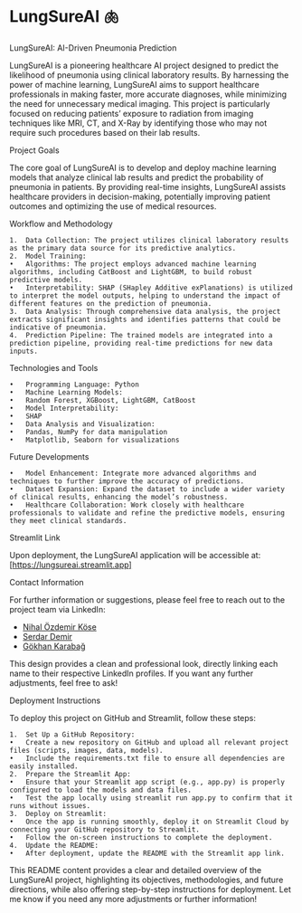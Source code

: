 # LungSureAI 🫁
LungSureAI: AI-Driven Pneumonia Prediction

LungSureAI is a pioneering healthcare AI project designed to predict the likelihood of pneumonia using clinical laboratory results. By harnessing the power of machine learning, LungSureAI aims to support healthcare professionals in making faster, more accurate diagnoses, while minimizing the need for unnecessary medical imaging. This project is particularly focused on reducing patients’ exposure to radiation from imaging techniques like MRI, CT, and X-Ray by identifying those who may not require such procedures based on their lab results.

Project Goals

The core goal of LungSureAI is to develop and deploy machine learning models that analyze clinical lab results and predict the probability of pneumonia in patients. By providing real-time insights, LungSureAI assists healthcare providers in decision-making, potentially improving patient outcomes and optimizing the use of medical resources.

Workflow and Methodology

	1.	Data Collection: The project utilizes clinical laboratory results as the primary data source for its predictive analytics.
	2.	Model Training:
	•	Algorithms: The project employs advanced machine learning algorithms, including CatBoost and LightGBM, to build robust predictive models.
	•	Interpretability: SHAP (SHapley Additive exPlanations) is utilized to interpret the model outputs, helping to understand the impact of different features on the prediction of pneumonia.
	3.	Data Analysis: Through comprehensive data analysis, the project extracts significant insights and identifies patterns that could be indicative of pneumonia.
	4.	Prediction Pipeline: The trained models are integrated into a prediction pipeline, providing real-time predictions for new data inputs.

Technologies and Tools

	•	Programming Language: Python
	•	Machine Learning Models:
	•	Random Forest, XGBoost, LightGBM, CatBoost
	•	Model Interpretability:
	•	SHAP
	•	Data Analysis and Visualization:
	•	Pandas, NumPy for data manipulation
	•	Matplotlib, Seaborn for visualizations

Future Developments

	•	Model Enhancement: Integrate more advanced algorithms and techniques to further improve the accuracy of predictions.
	•	Dataset Expansion: Expand the dataset to include a wider variety of clinical results, enhancing the model’s robustness.
	•	Healthcare Collaboration: Work closely with healthcare professionals to validate and refine the predictive models, ensuring they meet clinical standards.

Streamlit Link

Upon deployment, the LungSureAI application will be accessible at:
[https://lungsureai.streamlit.app]

Contact Information

For further information or suggestions, please feel free to reach out to the project team via LinkedIn:

- [Nihal Özdemir Köse](https://www.linkedin.com/in/nihal-%C3%B6zdemir-k%C3%B6se-a5481463/) 
- [Serdar Demir](https://www.linkedin.com/in/serdar-demir-b299161/) 
- [Gökhan Karabağ](https://www.linkedin.com/in/gokhankarabag/) 

This design provides a clean and professional look, directly linking each name to their respective LinkedIn profiles. If you want any further adjustments, feel free to ask!

Deployment Instructions

To deploy this project on GitHub and Streamlit, follow these steps:

	1.	Set Up a GitHub Repository:
	•	Create a new repository on GitHub and upload all relevant project files (scripts, images, data, models).
	•	Include the requirements.txt file to ensure all dependencies are easily installed.
	2.	Prepare the Streamlit App:
	•	Ensure that your Streamlit app script (e.g., app.py) is properly configured to load the models and data files.
	•	Test the app locally using streamlit run app.py to confirm that it runs without issues.
	3.	Deploy on Streamlit:
	•	Once the app is running smoothly, deploy it on Streamlit Cloud by connecting your GitHub repository to Streamlit.
	•	Follow the on-screen instructions to complete the deployment.
	4.	Update the README:
	•	After deployment, update the README with the Streamlit app link.

This README content provides a clear and detailed overview of the LungSureAI project, highlighting its objectives, methodologies, and future directions, while also offering step-by-step instructions for deployment. Let me know if you need any more adjustments or further information!
